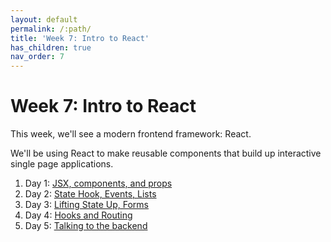 ```yaml
---
layout: default
permalink: /:path/
title: 'Week 7: Intro to React'
has_children: true
nav_order: 7
---
```


# Week 7: Intro to React

This week, we'll see a modern frontend framework: React.

We'll be using React to make reusable components that build up interactive single page applications.

1. Day 1: [JSX, components, and props](./d1)
2. Day 2: [State Hook, Events, Lists](./d2)
3. Day 3: [Lifting State Up, Forms](./d3)
4. Day 4: [Hooks and Routing](./d4)
5. Day 5: [Talking to the backend](./d5)
